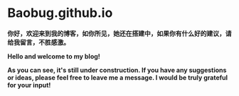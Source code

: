 # Baobug.github.io

**你好，欢迎来到我的博客，如你所见，她还在搭建中，如果你有什么好的建议，请给我留言，不胜感激。**



**Hello and welcome to my blog!**

**As you can see, it's still under construction. If you have any suggestions or ideas, please feel free to leave me a message. I would be truly grateful for your input!**